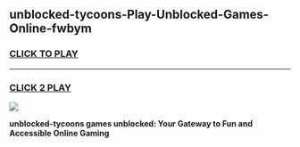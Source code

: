 
## unblocked-tycoons-Play-Unblocked-Games-Online-fwbym
<h3>
<a href="https://premium76.site?title=unblocked-tycoons&ref=25A">CLICK TO PLAY</a></h3>
<hr>

<h3>
<a href="https://premium76.site?title=unblocked-tycoons&ref=25A">CLICK 2 PLAY</a>
  
</h3>

<a href="https://premium76.site?title=unblocked-tycoons&ref=25A"><img src="https://clearcache.store/games.png"></a>


**unblocked-tycoons games unblocked: Your Gateway to Fun and Accessible Online Gaming**
